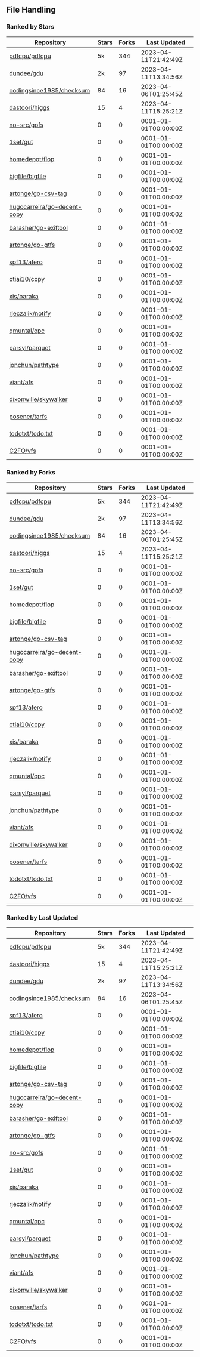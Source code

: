 ## File Handling

### Ranked by Stars

| Repository | Stars | Forks | Last Updated |
|------------|-------|-------|--------------|
| [pdfcpu/pdfcpu](https://github.com/pdfcpu/pdfcpu) | 5k | 344 | 2023-04-11T21:42:49Z |
| [dundee/gdu](https://github.com/dundee/gdu) | 2k | 97 | 2023-04-11T13:34:56Z |
| [codingsince1985/checksum](https://github.com/codingsince1985/checksum) | 84 | 16 | 2023-04-06T01:25:45Z |
| [dastoori/higgs](https://github.com/dastoori/higgs) | 15 | 4 | 2023-04-11T15:25:21Z |
| [no-src/gofs](https://github.com/no-src/gofs) | 0 | 0 | 0001-01-01T00:00:00Z |
| [1set/gut](https://github.com/1set/gut) | 0 | 0 | 0001-01-01T00:00:00Z |
| [homedepot/flop](https://github.com/homedepot/flop) | 0 | 0 | 0001-01-01T00:00:00Z |
| [bigfile/bigfile](https://github.com/bigfile/bigfile) | 0 | 0 | 0001-01-01T00:00:00Z |
| [artonge/go-csv-tag](https://github.com/artonge/go-csv-tag) | 0 | 0 | 0001-01-01T00:00:00Z |
| [hugocarreira/go-decent-copy](https://github.com/hugocarreira/go-decent-copy) | 0 | 0 | 0001-01-01T00:00:00Z |
| [barasher/go-exiftool](https://github.com/barasher/go-exiftool) | 0 | 0 | 0001-01-01T00:00:00Z |
| [artonge/go-gtfs](https://github.com/artonge/go-gtfs) | 0 | 0 | 0001-01-01T00:00:00Z |
| [spf13/afero](https://github.com/spf13/afero) | 0 | 0 | 0001-01-01T00:00:00Z |
| [otiai10/copy](https://github.com/otiai10/copy) | 0 | 0 | 0001-01-01T00:00:00Z |
| [xis/baraka](https://github.com/xis/baraka) | 0 | 0 | 0001-01-01T00:00:00Z |
| [rjeczalik/notify](https://github.com/rjeczalik/notify) | 0 | 0 | 0001-01-01T00:00:00Z |
| [qmuntal/opc](https://github.com/qmuntal/opc) | 0 | 0 | 0001-01-01T00:00:00Z |
| [parsyl/parquet](https://github.com/parsyl/parquet) | 0 | 0 | 0001-01-01T00:00:00Z |
| [jonchun/pathtype](https://github.com/jonchun/pathtype) | 0 | 0 | 0001-01-01T00:00:00Z |
| [viant/afs](https://github.com/viant/afs) | 0 | 0 | 0001-01-01T00:00:00Z |
| [dixonwille/skywalker](https://github.com/dixonwille/skywalker) | 0 | 0 | 0001-01-01T00:00:00Z |
| [posener/tarfs](https://github.com/posener/tarfs) | 0 | 0 | 0001-01-01T00:00:00Z |
| [todotxt/todo.txt](https://github.com/todotxt/todo.txt) | 0 | 0 | 0001-01-01T00:00:00Z |
| [C2FO/vfs](https://github.com/C2FO/vfs) | 0 | 0 | 0001-01-01T00:00:00Z |

### Ranked by Forks

| Repository | Stars | Forks | Last Updated |
|------------|-------|-------|--------------|
| [pdfcpu/pdfcpu](https://github.com/pdfcpu/pdfcpu) | 5k | 344 | 2023-04-11T21:42:49Z |
| [dundee/gdu](https://github.com/dundee/gdu) | 2k | 97 | 2023-04-11T13:34:56Z |
| [codingsince1985/checksum](https://github.com/codingsince1985/checksum) | 84 | 16 | 2023-04-06T01:25:45Z |
| [dastoori/higgs](https://github.com/dastoori/higgs) | 15 | 4 | 2023-04-11T15:25:21Z |
| [no-src/gofs](https://github.com/no-src/gofs) | 0 | 0 | 0001-01-01T00:00:00Z |
| [1set/gut](https://github.com/1set/gut) | 0 | 0 | 0001-01-01T00:00:00Z |
| [homedepot/flop](https://github.com/homedepot/flop) | 0 | 0 | 0001-01-01T00:00:00Z |
| [bigfile/bigfile](https://github.com/bigfile/bigfile) | 0 | 0 | 0001-01-01T00:00:00Z |
| [artonge/go-csv-tag](https://github.com/artonge/go-csv-tag) | 0 | 0 | 0001-01-01T00:00:00Z |
| [hugocarreira/go-decent-copy](https://github.com/hugocarreira/go-decent-copy) | 0 | 0 | 0001-01-01T00:00:00Z |
| [barasher/go-exiftool](https://github.com/barasher/go-exiftool) | 0 | 0 | 0001-01-01T00:00:00Z |
| [artonge/go-gtfs](https://github.com/artonge/go-gtfs) | 0 | 0 | 0001-01-01T00:00:00Z |
| [spf13/afero](https://github.com/spf13/afero) | 0 | 0 | 0001-01-01T00:00:00Z |
| [otiai10/copy](https://github.com/otiai10/copy) | 0 | 0 | 0001-01-01T00:00:00Z |
| [xis/baraka](https://github.com/xis/baraka) | 0 | 0 | 0001-01-01T00:00:00Z |
| [rjeczalik/notify](https://github.com/rjeczalik/notify) | 0 | 0 | 0001-01-01T00:00:00Z |
| [qmuntal/opc](https://github.com/qmuntal/opc) | 0 | 0 | 0001-01-01T00:00:00Z |
| [parsyl/parquet](https://github.com/parsyl/parquet) | 0 | 0 | 0001-01-01T00:00:00Z |
| [jonchun/pathtype](https://github.com/jonchun/pathtype) | 0 | 0 | 0001-01-01T00:00:00Z |
| [viant/afs](https://github.com/viant/afs) | 0 | 0 | 0001-01-01T00:00:00Z |
| [dixonwille/skywalker](https://github.com/dixonwille/skywalker) | 0 | 0 | 0001-01-01T00:00:00Z |
| [posener/tarfs](https://github.com/posener/tarfs) | 0 | 0 | 0001-01-01T00:00:00Z |
| [todotxt/todo.txt](https://github.com/todotxt/todo.txt) | 0 | 0 | 0001-01-01T00:00:00Z |
| [C2FO/vfs](https://github.com/C2FO/vfs) | 0 | 0 | 0001-01-01T00:00:00Z |

### Ranked by Last Updated

| Repository | Stars | Forks | Last Updated |
|------------|-------|-------|--------------|
| [pdfcpu/pdfcpu](https://github.com/pdfcpu/pdfcpu) | 5k | 344 | 2023-04-11T21:42:49Z |
| [dastoori/higgs](https://github.com/dastoori/higgs) | 15 | 4 | 2023-04-11T15:25:21Z |
| [dundee/gdu](https://github.com/dundee/gdu) | 2k | 97 | 2023-04-11T13:34:56Z |
| [codingsince1985/checksum](https://github.com/codingsince1985/checksum) | 84 | 16 | 2023-04-06T01:25:45Z |
| [spf13/afero](https://github.com/spf13/afero) | 0 | 0 | 0001-01-01T00:00:00Z |
| [otiai10/copy](https://github.com/otiai10/copy) | 0 | 0 | 0001-01-01T00:00:00Z |
| [homedepot/flop](https://github.com/homedepot/flop) | 0 | 0 | 0001-01-01T00:00:00Z |
| [bigfile/bigfile](https://github.com/bigfile/bigfile) | 0 | 0 | 0001-01-01T00:00:00Z |
| [artonge/go-csv-tag](https://github.com/artonge/go-csv-tag) | 0 | 0 | 0001-01-01T00:00:00Z |
| [hugocarreira/go-decent-copy](https://github.com/hugocarreira/go-decent-copy) | 0 | 0 | 0001-01-01T00:00:00Z |
| [barasher/go-exiftool](https://github.com/barasher/go-exiftool) | 0 | 0 | 0001-01-01T00:00:00Z |
| [artonge/go-gtfs](https://github.com/artonge/go-gtfs) | 0 | 0 | 0001-01-01T00:00:00Z |
| [no-src/gofs](https://github.com/no-src/gofs) | 0 | 0 | 0001-01-01T00:00:00Z |
| [1set/gut](https://github.com/1set/gut) | 0 | 0 | 0001-01-01T00:00:00Z |
| [xis/baraka](https://github.com/xis/baraka) | 0 | 0 | 0001-01-01T00:00:00Z |
| [rjeczalik/notify](https://github.com/rjeczalik/notify) | 0 | 0 | 0001-01-01T00:00:00Z |
| [qmuntal/opc](https://github.com/qmuntal/opc) | 0 | 0 | 0001-01-01T00:00:00Z |
| [parsyl/parquet](https://github.com/parsyl/parquet) | 0 | 0 | 0001-01-01T00:00:00Z |
| [jonchun/pathtype](https://github.com/jonchun/pathtype) | 0 | 0 | 0001-01-01T00:00:00Z |
| [viant/afs](https://github.com/viant/afs) | 0 | 0 | 0001-01-01T00:00:00Z |
| [dixonwille/skywalker](https://github.com/dixonwille/skywalker) | 0 | 0 | 0001-01-01T00:00:00Z |
| [posener/tarfs](https://github.com/posener/tarfs) | 0 | 0 | 0001-01-01T00:00:00Z |
| [todotxt/todo.txt](https://github.com/todotxt/todo.txt) | 0 | 0 | 0001-01-01T00:00:00Z |
| [C2FO/vfs](https://github.com/C2FO/vfs) | 0 | 0 | 0001-01-01T00:00:00Z |

